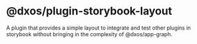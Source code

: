 # @dxos/plugin-storybook-layout

A plugin that provides a simple layout to integrate and test other plugins in storybook without bringing in the complexity of @dxos/app-graph.
